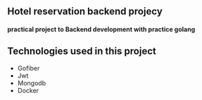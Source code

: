 ## Hotel reservation backend projecy
#### practical project to Backend development with practice golang

## Technologies used in this project
* Gofiber
* Jwt
* Mongodb
* Docker